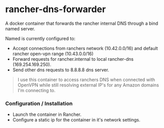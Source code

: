 # rancher-dns-forwarder
A docker container that forwards the rancher internal DNS through a bind named server.

Named is currently configured to:

  - Accept connections from ranchers network (10.42.0.0/16) and default rancher open-vpn range (10.43.0.0/16)
  - Forward requests for rancher.internal to local rancher-dns (169.254.169.250).
  - Send other dns requests to 8.8.8.8 dns server.


> I use this container to access ranchers DNS when connected with OpenVPN while still resolving external IP's for any Amazon domains I'm connecting to.

### Configuration / Installation
  - Launch the container in Rancher.
  - Configure a static ip for the container in it's network settings.

